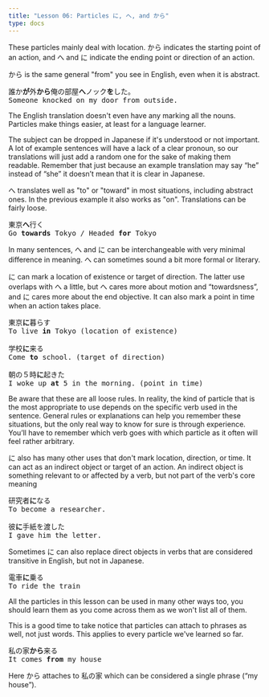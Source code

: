 ```yaml
---
title: "Lesson 06: Particles に, へ, and から"
type: docs
---
```


These particles mainly deal with location. から indicates the starting point of an action, and へ and に indicate the ending point or direction of an action.

から is the same general "from" you see in English, even when it is abstract.

<pre>
誰か<b>が</b>外<b>から</b>俺の部屋<b>へ</b>ノック<b>を</b>した。
Someone knocked on my door from outside.
</pre>

The English translation doesn't even have any marking all the nouns. Particles make things easier, at least for a language learner.

The subject can be dropped in Japanese if it's understood or not important. A lot of example sentences will have a lack of a clear pronoun, so our translations will just add a random one for the sake of making them readable. Remember that just because an example translation may say “he” instead of “she” it doesn’t mean that it is clear in Japanese.

へ translates well as "to" or "toward" in most situations, including abstract ones. In the previous example it also works as "on". Translations can be fairly loose.

<pre>
東京<b>へ</b>行く
Go <b>towards</b> Tokyo / Headed <b>for</b> Tokyo
</pre>

In many sentences, へ and に can be interchangeable with very minimal difference in meaning. へ can sometimes sound a bit more formal or literary.

に can mark a location of existence or target of direction. The latter use overlaps with へ a little, but へ cares more about motion and “towardsness”, and に cares more about the end objective. It can also mark a point in time when an action takes place.

<pre>
東京<b>に</b>暮らす
To live <b>in</b> Tokyo (location of existence)

学校<b>に</b>来る
Come <b>to</b> school. (target of direction)

朝の５時<b>に</b>起きた
I woke up <b>at</b> 5 in the morning. (point in time)
</pre>

Be aware that these are all loose rules. In reality, the kind of particle that is the most appropriate to use depends on the specific verb used in the sentence. General rules or explanations can help you remember these situations, but the only real way to know for sure is through experience. You’ll have to remember which verb goes with which particle as it often will feel rather arbitrary. 

に also has many other uses that don't mark location, direction, or time. It can act as an indirect object or target of an action. An indirect object is something relevant to or affected by a verb, but not part of the verb's core meaning

<pre>
研究者<b>に</b>なる
To become a researcher.

彼<b>に</b>手紙を渡した
I gave him the letter.
</pre>

Sometimes に can also replace direct objects in verbs that are considered transitive in English, but not in Japanese.

<pre>
電車<b>に</b>乗る
To ride the train
</pre>

All the particles in this lesson can be used in many other ways too, you should learn them as you come across them as we won't list all of them.

This is a good time to take notice that particles can attach to phrases as well, not just words. This applies to every particle we've learned so far.

<pre>
私の家<b>から</b>来る   
It comes <b>from</b> my house
</pre>

Here から attaches to 私の家 which can be considered a single phrase (“my house”).   
